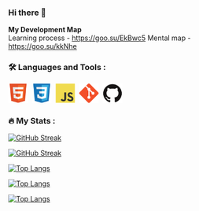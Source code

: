 ### Hi there 👋
**My Development Map** <br>
Learning process - https://goo.su/EkBwc5
Mental map - https://goo.su/kkNhe

### :hammer_and_wrench: Languages and Tools :
<div>
  <img src="https://github.com/devicons/devicon/blob/master/icons/html5/html5-original.svg" title="HTML" alt="HTML" width="40" height="40"/>&nbsp;
  <img src="https://github.com/devicons/devicon/blob/master/icons/css3/css3-original.svg" title="CSS" alt="CSS" width="40" height="40"/>&nbsp;
  <img src="https://github.com/devicons/devicon/blob/master/icons/javascript/javascript-original.svg" title="JavaScript" alt="JavaScript" width="40" height="40"/>&nbsp;
  <img src="https://github.com/devicons/devicon/blob/master/icons/git/git-original.svg" title="git" alt="git" width="40" height="40"/>&nbsp;
  <img src="https://github.com/devicons/devicon/blob/master/icons/github/github-original.svg" title="github" alt="github" width="40" height="40"/>&nbsp;
</div>

### :fire: My Stats :
[![GitHub Streak](http://github-readme-streak-stats.herokuapp.com?user=emtrend&theme=dark&background=000000)](https://git.io/streak-stats)

[![GitHub Streak](http://github-readme-streak-stats.herokuapp.com?user=emtrend&theme=vue)](https://git.io/streak-stats)

[![Top Langs](https://github-readme-stats.vercel.app/api/top-langs/?username=emtrend&layout=compact&theme=vision-friendly-dark)](https://github.com/anuraghazra/github-readme-stats)

[![Top Langs](https://github-readme-stats.vercel.app/api/top-langs/?username=emtrend&layout=compact&theme=vision-friendly-dark)](https://github.com/anuraghazra/github-readme-stats)

[![Top Langs](https://github-readme-stats.vercel.app/api/top-langs/?username=emtrendlayout=compact)](https://github.com/anuraghazra/github-readme-stats)
